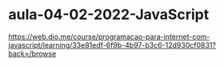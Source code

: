 # aula-04-02-2022-JavaScript
https://web.dio.me/course/programacao-para-internet-com-javascript/learning/33e81edf-6f9b-4b97-b3c6-12d930cf0831?back=/browse
